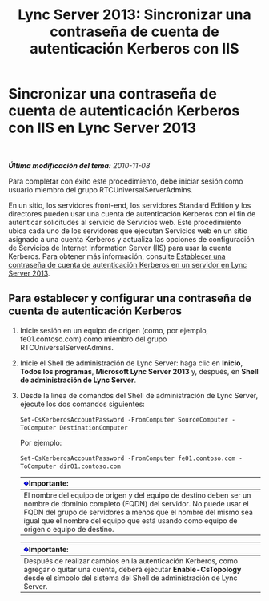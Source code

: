 ﻿---
title: 'Lync Server 2013: Sincronizar una contraseña de cuenta de autenticación Kerberos con IIS'
TOCTitle: Sincronizar una contraseña de cuenta de autenticación Kerberos con IIS
ms:assetid: 05925a66-2684-4c1b-adfa-69bd0da1bf38
ms:mtpsurl: https://technet.microsoft.com/es-es/library/Gg398107(v=OCS.15)
ms:contentKeyID: 48274302
ms.date: 01/07/2017
mtps_version: v=OCS.15
ms.translationtype: HT
---

# Sincronizar una contraseña de cuenta de autenticación Kerberos con IIS en Lync Server 2013

 

_**Última modificación del tema:** 2010-11-08_

Para completar con éxito este procedimiento, debe iniciar sesión como usuario miembro del grupo RTCUniversalServerAdmins.

En un sitio, los servidores front-end, los servidores Standard Edition y los directores pueden usar una cuenta de autenticación Kerberos con el fin de autenticar solicitudes al servicio de Servicios web. Este procedimiento ubica cada uno de los servidores que ejecutan Servicios web en un sitio asignado a una cuenta Kerberos y actualiza las opciones de configuración de Servicios de Internet Information Server (IIS) para usar la cuenta Kerberos. Para obtener más información, consulte [Establecer una contraseña de cuenta de autenticación Kerberos en un servidor en Lync Server 2013](lync-server-2013-set-a-kerberos-authentication-account-password-on-a-server.md).

## Para establecer y configurar una contraseña de cuenta de autenticación Kerberos

1.  Inicie sesión en un equipo de origen (como, por ejemplo, fe01.contoso.com) como miembro del grupo RTCUniversalServerAdmins.

2.  Inicie el Shell de administración de Lync Server: haga clic en **Inicio**, **Todos los programas**, **Microsoft Lync Server 2013** y, después, en **Shell de administración de Lync Server**.

3.  Desde la línea de comandos del Shell de administración de Lync Server, ejecute los dos comandos siguientes:
    
        Set-CsKerberosAccountPassword -FromComputer SourceComputer -ToComputer DestinationComputer
    
    Por ejemplo:
    
        Set-CsKerberosAccountPassword -FromComputer fe01.contoso.com -ToComputer dir01.contoso.com
    
    <table>
    <thead>
    <tr class="header">
    <th><img src="images/Gg425917.important(OCS.15).gif" title="important" alt="important" />Importante:</th>
    </tr>
    </thead>
    <tbody>
    <tr class="odd">
    <td>El nombre del equipo de origen y del equipo de destino deben ser un nombre de dominio completo (FQDN) del servidor. No puede usar el FQDN del grupo de servidores a menos que el nombre del mismo sea igual que el nombre del equipo que está usando como equipo de origen o equipo de destino.</td>
    </tr>
    </tbody>
    </table>
    
    <table>
    <thead>
    <tr class="header">
    <th><img src="images/Gg425917.important(OCS.15).gif" title="important" alt="important" />Importante:</th>
    </tr>
    </thead>
    <tbody>
    <tr class="odd">
    <td>Después de realizar cambios en la autenticación Kerberos, como agregar o quitar una cuenta, deberá ejecutar <strong>Enable-CsTopology</strong> desde el símbolo del sistema del Shell de administración de Lync Server.</td>
    </tr>
    </tbody>
    </table>

